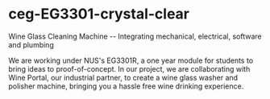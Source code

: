 # ceg-EG3301-crystal-clear
Wine Glass Cleaning Machine -- Integrating mechanical, electrical, software and plumbing

We are working under NUS's EG3301R, a one year module for students to bring ideas to proof-of-concept. In our project, we are collaborating with Wine Portal, our industrial partner, to create a wine glass washer and polisher machine, bringing you a hassle free wine drinking experience.
